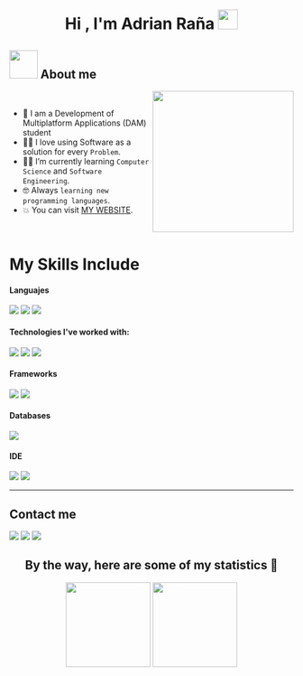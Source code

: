 <h1 align="center">Hi , I'm Adrian Raña <img src="https://media.giphy.com/media/hvRJCLFzcasrR4ia7z/giphy.gif" width="35"></h1>
<h2><picture><img src = "https://github.com/7oSkaaa/7oSkaaa/blob/main/Images/about_me.gif?raw=true" width = 50px></picture> About me</h2>

<picture> <img align="right" src="https://github.com/7oSkaaa/7oSkaaa/blob/main/Images/Right_Side.gif?raw=true" width = 250px></picture>

<br>

- :school: I am a Development of Multiplatform Applications (DAM) student
- :technologist: I love using Software as a solution for every `Problem`.
- :student: I’m currently learning `Computer Science` and `Software Engineering`.
- :nerd_face: Always `learning new programming languages`.
- :boom: You can visit [MY WEBSITE](https://adrii-0906.github.io/).
<br>
<h1>My Skills Include</h1>

<h4> Languajes </h4>
<span> 
  <img src="https://img.shields.io/badge/HTML5-E34F26?style=for-the-badge&logo=html5&logoColor=white">
  <img src="https://img.shields.io/badge/CSS3-1572B6?style=for-the-badge&logo=css3&logoColor=white">
   <img src="https://img.shields.io/badge/Java-ED8B00?style=for-the-badge&logo=java&logoColor=white">

</span>

<h4> Technologies I've worked with: </h4>
<span> 
  <img src="https://img.shields.io/badge/python-3670A0?style=for-the-badge&logo=python&logoColor=ffdd54">
  <img src="https://img.shields.io/badge/SASS-hotpink.svg?style=for-the-badge&logo=SASS&logoColor=white">
  <img src="https://img.shields.io/badge/Java-ED8B00?style=for-the-badge&logo=java&logoColor=white">
</span>

<h4> Frameworks </h4>
<span>
  <img src="https://img.shields.io/badge/Bootstrap-563D7C?style=for-the-badge&logo=bootstrap&logoColor=white">
  <img src="https://img.shields.io/badge/spring-%236DB33F.svg?style=for-the-badge&logo=spring&logoColor=white">
</span>

<h4> Databases </h4>
<span>
  <img src="https://img.shields.io/badge/MySQL-00000F?style=for-the-badge&logo=mysql&logoColor=white">
</span>

<h4> IDE </h4>
<span>
<img src="https://img.shields.io/badge/Visual%20Studio%20Code-0078d7.svg?style=for-the-badge&logo=visual-studio-code&logoColor=white">
<img src="https://img.shields.io/badge/IntelliJIDEA-000000.svg?style=for-the-badge&logo=intellij-idea&logoColor=white">

<hr>
<h2>Contact me</h2>
<a target="_blank" href="mailto:adrianre.dev@gmail.com"><img src="https://img.shields.io/badge/-Gmail-D14836?style=for-the-badge&logo=Gmail&logoColor=white"></img></a>
<a target="_blank" href="https://discord.com/channels/@me"><img src="https://img.shields.io/badge/Discord-%235865F2.svg?style=for-the-badge&logo=discord&logoColor=white"></img></a>
<a target="_blank" href="https://www.linkedin.com/in/adri%C3%A1n-ra%C3%B1a-b3a517356/"><img src="https://img.shields.io/badge/linkedin-%230077B5.svg?style=for-the-badge&logo=linkedin&logoColor=white"></img></a>

<div align="center">
<h2>By the way, here are some of my statistics 🚀</h2> 

<img height= "150" src="https://github-readme-stats.vercel.app/api?username=Adrii-0906&show_icons=true&theme=tokyonight&hide_border=true&locale=en"/>
<img height= "150" src="https://github-readme-stats.vercel.app/api/top-langs/?username=Adrii-0906&theme=radical&hide_border=false&include_all_commits=false&count_private=false&layout=compact"/>
</div>

